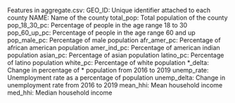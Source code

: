 Features in aggregate.csv:
GEO_ID: Unique identifier attached to each county
NAME: Name of the county
total_pop: Total population of the county
pop_18_30_pc: Percentage of people in the age range 18 to 30
pop_60_up_pc: Percentage of people in the age range 60 and up
pop_male_pc: Percentage of male population
afr_amer_pc: Percentage of african american population
amer_ind_pc: Percentage of american indian population
asian_pc: Percentage of asian population
latino_pc: Percentage of latino population
white_pc: Percentage of white population
*_delta: Change in percentage of * population from 2016 to 2019
unemp_rate: Unemployment rate as a percentage of population
unemp_delta: Change in unemployment rate from 2016 to 2019
mean_hhi: Mean household income
med_hhi: Median household income